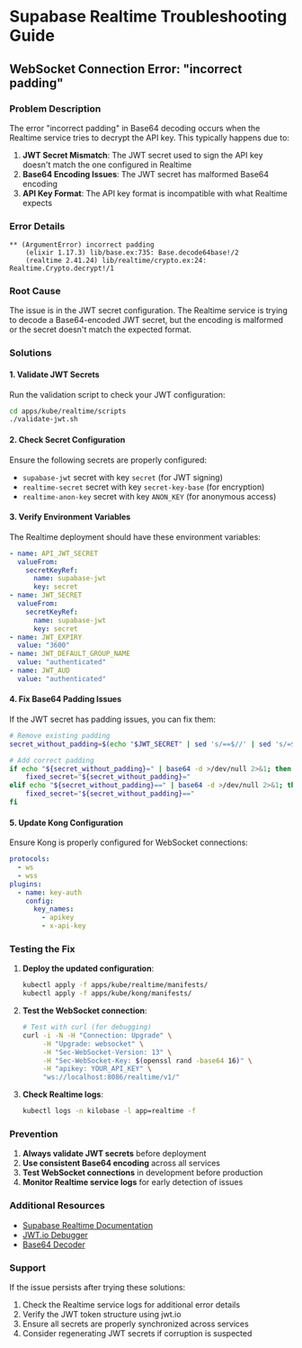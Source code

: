 # Supabase Realtime Troubleshooting Guide

## WebSocket Connection Error: "incorrect padding"

### Problem Description
The error "incorrect padding" in Base64 decoding occurs when the Realtime service tries to decrypt the API key. This typically happens due to:

1. **JWT Secret Mismatch**: The JWT secret used to sign the API key doesn't match the one configured in Realtime
2. **Base64 Encoding Issues**: The JWT secret has malformed Base64 encoding
3. **API Key Format**: The API key format is incompatible with what Realtime expects

### Error Details
```
** (ArgumentError) incorrect padding
    (elixir 1.17.3) lib/base.ex:735: Base.decode64base!/2
    (realtime 2.41.24) lib/realtime/crypto.ex:24: Realtime.Crypto.decrypt!/1
```

### Root Cause
The issue is in the JWT secret configuration. The Realtime service is trying to decode a Base64-encoded JWT secret, but the encoding is malformed or the secret doesn't match the expected format.

### Solutions

#### 1. Validate JWT Secrets
Run the validation script to check your JWT configuration:
```bash
cd apps/kube/realtime/scripts
./validate-jwt.sh
```

#### 2. Check Secret Configuration
Ensure the following secrets are properly configured:

- `supabase-jwt` secret with key `secret` (for JWT signing)
- `realtime-secret` secret with key `secret-key-base` (for encryption)
- `realtime-anon-key` secret with key `ANON_KEY` (for anonymous access)

#### 3. Verify Environment Variables
The Realtime deployment should have these environment variables:

```yaml
- name: API_JWT_SECRET
  valueFrom:
    secretKeyRef:
      name: supabase-jwt
      key: secret
- name: JWT_SECRET
  valueFrom:
    secretKeyRef:
      name: supabase-jwt
      key: secret
- name: JWT_EXPIRY
  value: "3600"
- name: JWT_DEFAULT_GROUP_NAME
  value: "authenticated"
- name: JWT_AUD
  value: "authenticated"
```

#### 4. Fix Base64 Padding Issues
If the JWT secret has padding issues, you can fix them:

```bash
# Remove existing padding
secret_without_padding=$(echo "$JWT_SECRET" | sed 's/==$//' | sed 's/=$//')

# Add correct padding
if echo "${secret_without_padding}=" | base64 -d >/dev/null 2>&1; then
    fixed_secret="${secret_without_padding}="
elif echo "${secret_without_padding}==" | base64 -d >/dev/null 2>&1; then
    fixed_secret="${secret_without_padding}=="
fi
```

#### 5. Update Kong Configuration
Ensure Kong is properly configured for WebSocket connections:

```yaml
protocols:
  - ws
  - wss
plugins:
  - name: key-auth
    config:
      key_names:
        - apikey
        - x-api-key
```

### Testing the Fix

1. **Deploy the updated configuration**:
   ```bash
   kubectl apply -f apps/kube/realtime/manifests/
   kubectl apply -f apps/kube/kong/manifests/
   ```

2. **Test the WebSocket connection**:
   ```bash
   # Test with curl (for debugging)
   curl -i -N -H "Connection: Upgrade" \
        -H "Upgrade: websocket" \
        -H "Sec-WebSocket-Version: 13" \
        -H "Sec-WebSocket-Key: $(openssl rand -base64 16)" \
        -H "apikey: YOUR_API_KEY" \
        "ws://localhost:8086/realtime/v1/"
   ```

3. **Check Realtime logs**:
   ```bash
   kubectl logs -n kilobase -l app=realtime -f
   ```

### Prevention

1. **Always validate JWT secrets** before deployment
2. **Use consistent Base64 encoding** across all services
3. **Test WebSocket connections** in development before production
4. **Monitor Realtime service logs** for early detection of issues

### Additional Resources

- [Supabase Realtime Documentation](https://supabase.com/docs/guides/realtime)
- [JWT.io Debugger](https://jwt.io/#debugger-io)
- [Base64 Decoder](https://www.base64decode.org/)

### Support

If the issue persists after trying these solutions:

1. Check the Realtime service logs for additional error details
2. Verify the JWT token structure using jwt.io
3. Ensure all secrets are properly synchronized across services
4. Consider regenerating JWT secrets if corruption is suspected

